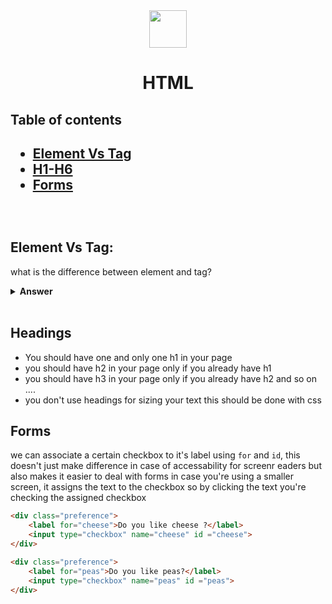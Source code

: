 <div align="center">
    <img src="https://img.icons8.com/color/96/000000/html-5.png" height="60"/>
    <h1>HTML</h1>
</div>

<h2>Table of contents<h2>

- [Element Vs Tag](#Element-VS-Tag)
- [H1-H6](#Headings)
- [Forms](#Forms)


<br>

## Element Vs Tag:

what is the difference between element and tag?

<details><summary><b>Answer</b></summary>

a tag can be opening tag like `<p>` or a closing tag like `</p>`

the combination of the opening and a closing tag is called an element

</details>

<br>

## Headings

- You should have one and only one h1 in your page
- you should have h2 in your page only if you already have h1
- you should have h3 in your page only if you already have h2 and so on ....
- you don't use headings for sizing your text this should be done with css

## Forms

we can associate a certain checkbox to it's label using ```for``` and ```id```, this doesn't just make difference in case of accessability for screenr eaders but also makes it easier to deal with forms in case you're using a smaller screen, it assigns the text to the checkbox so by clicking the text you're checking the assigned checkbox

```html
<div class="preference">
    <label for="cheese">Do you like cheese ?</label>
    <input type="checkbox" name="cheese" id ="cheese">
</div>

<div class="preference">
    <label for="peas">Do you like peas?</label>
    <input type="checkbox" name="peas" id ="peas">
</div>
```